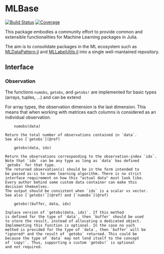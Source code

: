 # MLBase

[![Build Status](https://github.com/JuliaML/MLBase.jl/actions/workflows/CI.yml/badge.svg?branch=main)](https://github.com/JuliaML/MLBase.jl/actions/workflows/CI.yml?query=branch%3Amain)
[![Coverage](https://codecov.io/gh/JuliaML/MLBase.jl/branch/main/graph/badge.svg)](https://codecov.io/gh/JuliaML/MLBase.jl)


This package embodies a community effort to provide common and extensible functionalities for Machine Learning packages in Julia.

The aim is to consolidate packages in the ML ecosystem such as [MLDataPattern.jl](https://github.com/JuliaML/MLDataPattern.jl) and [MLLabelUtils.jl](https://github.com/JuliaML/MLLabelUtils.jl) into a single well-mantained repository.

## Interface

### Observation

The functions `numobs`, `getobs`, and `getobs!` are implemented for basic types (arrays, tuples, ...)
and can be extend

For array types, the observation dimension is the last dimension. This means that when working 
with matrices each columns is considered as an individual observation. 

```    
    numobs(data)

Return the total number of observations contained in `data`.
See also [`getobs`](@ref)
```

```
    getobs(data, idx)

Return the observations corresponding to the observation-index `idx`.
Note that `idx` can be any type as long as `data` has defined
`getobs` for that type.
The returned observation(s) should be in the form intended to
be passed as-is to some learning algorithm. There is no strict
interface requirement on how this "actual data" must look like.
Every author behind some custom data container can make this
decision themselves.
The output should be consistent when `idx` is a scalar vs vector.
See also [`getobs!`](@ref) and [`numobs`](@ref) 
```

```
    getobs!(buffer, data, idx)

Inplace version of `getobs(data, idx)`. If this method
is defined for the type of `data`, then `buffer` should be used
to store the result, instead of allocating a dedicated object.
Implementing this function is optional. In the case no such
method is provided for the type of `data`, then `buffer` will be
*ignored* and the result of `getobs` returned. This could be
because the type of `data` may not lend itself to the concept
of `copy!`. Thus, supporting a custom `getobs!` is optional
and not required.
```

